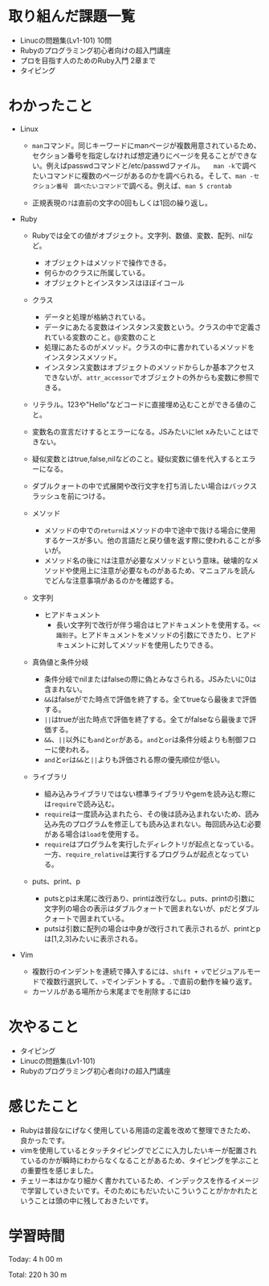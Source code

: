 # 取り組んだ課題一覧
- Linucの問題集(Lv1-101) 10問
- Rubyのプログラミング初心者向けの超入門講座
- プロを目指す人のためのRuby入門 2章まで
- タイピング

# わかったこと
- Linux
    - `man`コマンド。同じキーワードにmanページが複数用意されているため、セクション番号を指定しなければ想定通りにページを見ることができない。例えばpasswdコマンドと/etc/passwdファイル。
    　`man -k`で調べたいコマンドに複数のページがあるのかを調べられる。そして、`man -セクション番号　調べたいコマンド`で調べる。例えば、`man 5 crontab`

    - 正規表現の`?`は直前の文字の0回もしくは1回の繰り返し。

- Ruby
    - Rubyでは全ての値がオブジェクト。文字列、数値、変数、配列、nilなど。
        - オブジェクトはメソッドで操作できる。
        - 何らかのクラスに所属している。
        - オブジェクトとインスタンスはほぼイコール

    - クラス
        - データと処理が格納されている。
        - データにあたる変数はインスタンス変数という。クラスの中で定義されている変数のこと。@変数のこと
        - 処理にあたるのがメソッド。クラスの中に書かれているメソッドをインスタンスメソッド。
        - インスタンス変数はオブジェクトのメソッドからしか基本アクセスできないが、`attr_accessor`でオブジェクトの外からも変数に参照できる。 

    - リテラル。123や"Hello"などコードに直接埋め込むことができる値のこと。

    - 変数名の宣言だけするとエラーになる。JSみたいにlet xみたいことはできない。
    - 疑似変数とはtrue,false,nilなどのこと。疑似変数に値を代入するとエラーになる。

    - ダブルクォートの中で式展開や改行文字を打ち消したい場合はバックスラッシュを前につける。
    
    - メソッド
        - メソッドの中での`return`はメソッドの中で途中で抜ける場合に使用するケースが多い。他の言語だと戻り値を返す際に使われることが多いが。
        - メソッド名の後に`?`は注意が必要なメソッドという意味。破壊的なメソッドや使用上に注意が必要なものがあるため、マニュアルを読んでどんな注意事項があるのかを確認する。

    - 文字列
        - ヒアドキュメント
            - 長い文字列で改行が伴う場合はヒアドキュメントを使用する。`<<識別子`。ヒアドキュメントをメソッドの引数にできたり、ヒアドキュメントに対してメソッドを使用したりできる。

    - 真偽値と条件分岐
         - 条件分岐でnilまたはfalseの際に偽とみなさられる。JSみたいに0は含まれない。 
         - `&&`はfalseがでた時点で評価を終了する。全てtrueなら最後まで評価する。
         - `||`はtrueが出た時点で評価を終了する。全てがfalseなら最後まで評価する。
         - `&&`、`||`以外にも`and`と`or`がある。`and`と`or`は条件分岐よりも制御フローに使われる。
         - `and`と`or`は`&&`と`||`よりも評価される際の優先順位が低い。

    - ライブラリ
        - 組み込みライブラリではない標準ライブラリやgemを読み込む際には`require`で読み込む。
        - `require`は一度読み込まれたら、その後は読み込まれないため、読み込み先のプログラムを修正しても読み込まれない。毎回読み込む必要がある場合は`load`を使用する。
        - `require`はプログラムを実行したディレクトリが起点となっている。一方、`require_relative`は実行するプログラムが起点となっている。

    - puts、print、p
        - putsとpは末尾に改行あり、printは改行なし。puts、printの引数に文字列の場合の表示はダブルクォートで囲まれないが、pだとダブルクォートで囲まれている。
        - putsは引数に配列の場合は中身が改行されて表示されるが、printとpは[1,2,3]みたいに表示される。

- Vim
    - 複数行のインデントを連続で挿入するには、`shift + v`でビジュアルモードで複数行選択して、`>`でインデントする。`.`で直前の動作を繰り返す。
    - カーソルがある場所から末尾までを削除するには`D`

# 次やること
- タイピング
- Linucの問題集(Lv1-101)
- Rubyのプログラミング初心者向けの超入門講座

# 感じたこと
- Rubyは普段なにげなく使用している用語の定義を改めて整理できたため、良かったです。
- vimを使用しているとタッチタイピングでどこに入力したいキーが配置されているのかが瞬時にわからなくなることがあるため、タイピングを学ぶことの重要性を感じました。
- チェリー本はかなり細かく書かれているため、インデックスを作るイメージで学習していきたいです。そのためにもだいたいこういうことがかかれたということは頭の中に残しておきたいです。

# 学習時間
Today: 4 h 00 m

Total: 220 h 30 m





